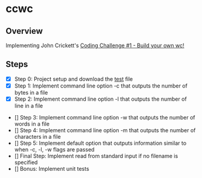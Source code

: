 # ccwc

## Overview
Implementing John Crickett's [Coding Challenge #1 - Build your own wc!](https://codingchallenges.fyi/challenges/challenge-wc)

## Steps
* [x] Step 0: Project setup and download the [test](https://www.dropbox.com/scl/fi/d4zs6aoq6hr3oew2b6a9v/test.txt?rlkey=20c9d257pxd5emjjzd1gcbn03&dl=0) file
* [x] Step 1: Implement command line option -c that outputs the number of bytes in a file
* [x] Step 2: Implement command line option -l that outputs the number of line in a file
* [] Step 3: Implement command line option -w that outputs the number of words in a file
* [] Step 4: Implement command line option -m that outputs the number of characters in a file
* [] Step 5: Implement default option that outputs information similar to when -c, -l, -w flags are passed
* [] Final Step: Implement read from standard input if no filename is specified
* [] Bonus: Implement unit tests